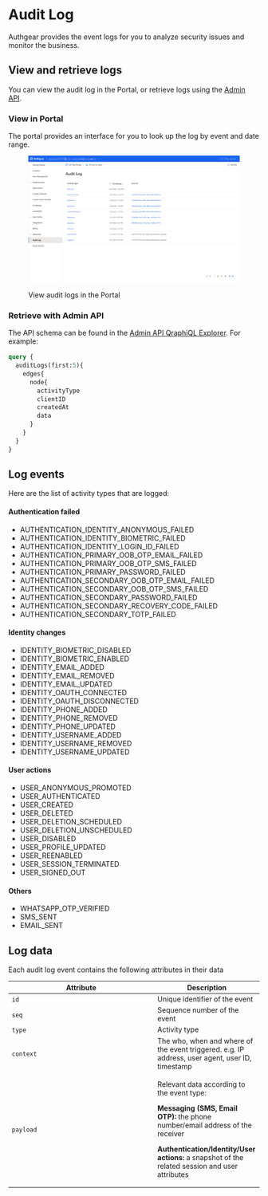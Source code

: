 # Audit Log

Authgear provides the event logs for you to analyze security issues and monitor the business.

## View and retrieve logs

You can view the audit log in the Portal, or retrieve logs using the [Admin API](../apis/admin-api/).

### View in Portal

The portal provides an interface for you to look up the log by event and date range.

<figure><img src="../.gitbook/assets/image.png" alt=""><figcaption><p>View audit logs in the Portal</p></figcaption></figure>

### Retrieve with Admin API

The API schema can be found in the [Admin API QraphiQL Explorer](../apis/admin-api/#api-explorer). For example:

```graphql
query {
  auditLogs(first:5){
    edges{
      node{
        activityType
        clientID
        createdAt
        data
      }
    }
  }
}
```

## Log events

Here are the list of activity types that are logged:

#### Authentication failed

* AUTHENTICATION\_IDENTITY\_ANONYMOUS\_FAILED
* AUTHENTICATION\_IDENTITY\_BIOMETRIC\_FAILED
* AUTHENTICATION\_IDENTITY\_LOGIN\_ID\_FAILED
* AUTHENTICATION\_PRIMARY\_OOB\_OTP\_EMAIL\_FAILED
* AUTHENTICATION\_PRIMARY\_OOB\_OTP\_SMS\_FAILED
* AUTHENTICATION\_PRIMARY\_PASSWORD\_FAILED
* AUTHENTICATION\_SECONDARY\_OOB\_OTP\_EMAIL\_FAILED
* AUTHENTICATION\_SECONDARY\_OOB\_OTP\_SMS\_FAILED
* AUTHENTICATION\_SECONDARY\_PASSWORD\_FAILED
* AUTHENTICATION\_SECONDARY\_RECOVERY\_CODE\_FAILED
* AUTHENTICATION\_SECONDARY\_TOTP\_FAILED

#### Identity changes

* IDENTITY\_BIOMETRIC\_DISABLED
* IDENTITY\_BIOMETRIC\_ENABLED
* IDENTITY\_EMAIL\_ADDED
* IDENTITY\_EMAIL\_REMOVED
* IDENTITY\_EMAIL\_UPDATED
* IDENTITY\_OAUTH\_CONNECTED
* IDENTITY\_OAUTH\_DISCONNECTED
* IDENTITY\_PHONE\_ADDED
* IDENTITY\_PHONE\_REMOVED
* IDENTITY\_PHONE\_UPDATED
* IDENTITY\_USERNAME\_ADDED
* IDENTITY\_USERNAME\_REMOVED
* IDENTITY\_USERNAME\_UPDATED

#### User actions

* USER\_ANONYMOUS\_PROMOTED
* USER\_AUTHENTICATED
* USER\_CREATED
* USER\_DELETED
* USER\_DELETION\_SCHEDULED
* USER\_DELETION\_UNSCHEDULED
* USER\_DISABLED
* USER\_PROFILE\_UPDATED
* USER\_REENABLED
* USER\_SESSION\_TERMINATED
* USER\_SIGNED\_OUT

#### Others

* WHATSAPP\_OTP\_VERIFIED
* SMS\_SENT
* EMAIL\_SENT

## Log data

Each audit log event contains the following attributes in their data

<table><thead><tr><th width="278">Attribute</th><th>Description</th></tr></thead><tbody><tr><td><code>id</code></td><td>Unique identifier of the event </td></tr><tr><td><code>seq</code></td><td>Sequence number of the event</td></tr><tr><td><code>type</code></td><td>Activity type</td></tr><tr><td><code>context</code></td><td>The who, when and where of the event triggered. e.g. IP address, user agent, user ID, timestamp</td></tr><tr><td><code>payload</code></td><td><p>Relevant data according to the event type:</p><p><strong>Messaging (SMS, Email OTP):</strong> the phone number/email address of the receiver</p><p><strong>Authentication/Identity/User actions:</strong> a snapshot of the related session and user attributes</p></td></tr></tbody></table>
